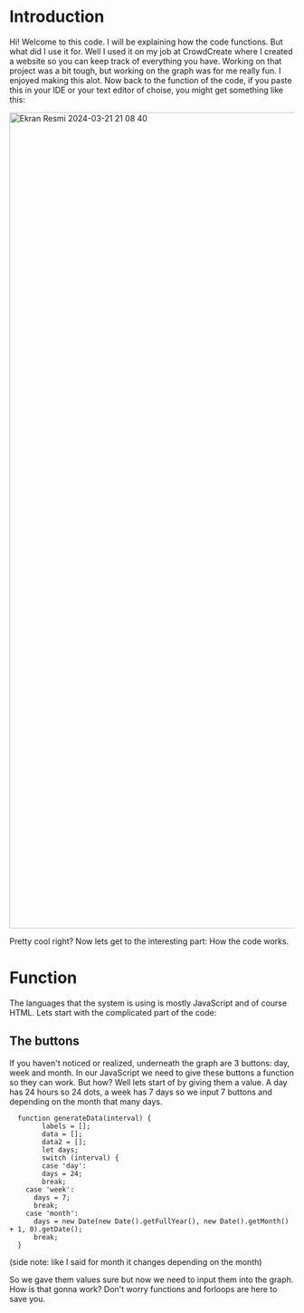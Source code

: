 # Introduction

Hi! Welcome to this code. I will be explaining how the code functions. But what did I use it for. Well I used it on my job at CrowdCreate where I created a website so you can keep track of everything you have. Working on that project was a bit tough, but working on the graph was for me really fun. I enjoyed making this alot. Now back to the function of the code, if you paste this in your IDE or your text editor of choise, you might get something like this:

<img width="1440" alt="Ekran Resmi 2024-03-21 21 08 40" src="https://github.com/karandeniz/Simple-graph-with-HTML-CSS-and-JavaScript/assets/159159757/d136c82a-0561-4afc-b91e-b71781f503ee">

Pretty cool right? Now lets get to the interesting part: How the code works.

# Function

The languages that the system is using is mostly JavaScript and of course HTML. Lets start with the complicated part of the code: 

## The buttons

If you haven't noticed or realized, underneath the graph are 3 buttons: day, week and month. In our JavaScript we need to give these buttons a function so they can work. But how? Well lets start of by giving them a value. A day has 24 hours so 24 dots, a week has 7 days so we input 7 buttons and depending on the month that many days.

      function generateData(interval) {
            labels = [];
            data = [];
            data2 = [];
            let days;
            switch (interval) {
            case 'day':
            days = 24;
            break;
        case 'week':
          days = 7;
          break;
        case 'month':
          days = new Date(new Date().getFullYear(), new Date().getMonth() + 1, 0).getDate();
          break;
      }


(side note: like I said for month it changes depending on the month)

So we gave them values sure but now we need to input them into the graph. How is that gonna work? Don't worry functions and forloops are here to save you.
